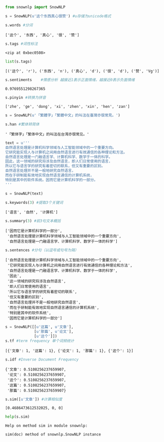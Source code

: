 

```python
from snownlp import SnowNLP

s = SnowNLP(u'这个东西真心很赞') #u存储为unicode格式

s.words #分词
```




    ['这个', '东西', '真心', '很', '赞']




```python
s.tags #词性标注
```




    <zip at 0xbec0508>




```python
list(s.tags) 
```




    [('这个', 'r'), ('东西', 'n'), ('真心', 'd'), ('很', 'd'), ('赞', 'Vg')]




```python
s.sentiments    #情感分析 越接近1表示正面情绪，越接近0表示负面情绪
```




    0.9769551298267365




```python
s.pinyin #转换为拼音
```




    ['zhe', 'ge', 'dong', 'xi', 'zhen', 'xin', 'hen', 'zan']




```python
s = SnowNLP(u'「繁體字」「繁體中文」的叫法在臺灣亦很常見。')

s.han #繁体转简体
```




    '「繁体字」「繁体中文」的叫法在台湾亦很常见。'




```python
text = u'''
自然语言处理是计算机科学领域与人工智能领域中的一个重要方向。
它研究能实现人与计算机之间用自然语言进行有效通信的各种理论和方法。
自然语言处理是一门融语言学、计算机科学、数学于一体的科学。
因此，这一领域的研究将涉及自然语言，即人们日常使用的语言，
所以它与语言学的研究有着密切的联系，但又有重要的区别。
自然语言处理并不是一般地研究自然语言，
而在于研制能有效地实现自然语言通信的计算机系统，
特别是其中的软件系统。因而它是计算机科学的一部分。
'''

s = SnowNLP(text)

s.keywords(3) #提取3个关键词
```




    ['语言', '自然', '计算机']




```python
s.summary(3) #前3句文本概括
```




    ['因而它是计算机科学的一部分',
     '自然语言处理是计算机科学领域与人工智能领域中的一个重要方向',
     '自然语言处理是一门融语言学、计算机科学、数学于一体的科学']




```python
s.sentences #分句（以逗号或句号为隔）
```




    ['自然语言处理是计算机科学领域与人工智能领域中的一个重要方向',
     '它研究能实现人与计算机之间用自然语言进行有效通信的各种理论和方法',
     '自然语言处理是一门融语言学、计算机科学、数学于一体的科学',
     '因此',
     '这一领域的研究将涉及自然语言',
     '即人们日常使用的语言',
     '所以它与语言学的研究有着密切的联系',
     '但又有重要的区别',
     '自然语言处理并不是一般地研究自然语言',
     '而在于研制能有效地实现自然语言通信的计算机系统',
     '特别是其中的软件系统',
     '因而它是计算机科学的一部分']




```python
s = SnowNLP([[u'这篇', u'文章'],
             [u'那篇', u'论文'],
             [u'这个']])
s.tf #term frequency 单个词频统计
```




    [{'文章': 1, '这篇': 1}, {'论文': 1, '那篇': 1}, {'这个': 1}]




```python
s.idf #Inverse Document Frequency
```




    {'文章': 0.5108256237659907,
     '论文': 0.5108256237659907,
     '这个': 0.5108256237659907,
     '这篇': 0.5108256237659907,
     '那篇': 0.5108256237659907}




```python
s.sim([u'文章']) #计算相似度
```




    [0.4686473612532025, 0, 0]




```python
help(s.sim)
```

    Help on method sim in module snownlp:
    
    sim(doc) method of snownlp.SnowNLP instance
    
    
